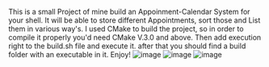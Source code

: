 This is a small Project of mine build an Appoinment-Calendar System for your shell. It will be able to store different Appointments, sort those and List them in various way's. 
I used CMake to build the project, so in order to compile it properly you'd need CMake V.3.0 and above.
Then add execution right to the build.sh file and execute it. after that you should find a build folder with an executable in it.
Enjoy!
![image](https://github.com/Sveppg/Calendar.C/assets/54738234/3fa90b5a-8d69-4b83-8b4a-32ea6ed17752)
![image](https://github.com/Sveppg/Calendar.C/assets/54738234/0a0a768c-aa4a-4514-8030-94a4f9b34e35)
![image](https://github.com/Sveppg/Calendar.C/assets/54738234/120e81cd-8bb0-4656-b90a-f3e22e68d812)
